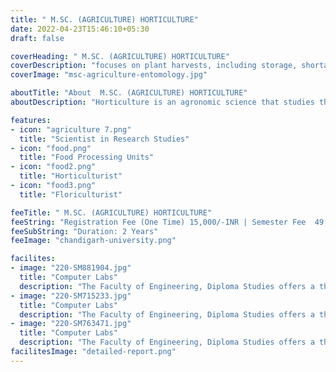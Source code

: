 ```yaml
---
title: " M.SC. (AGRICULTURE) HORTICULTURE"
date: 2022-04-23T15:46:10+05:30
draft: false

coverHeading: " M.SC. (AGRICULTURE) HORTICULTURE"
coverDescription: "focuses on plant harvests, including storage, shortages and breeding, of fruits and vegetables."
coverImage: "msc-agriculture-entomology.jpg"

aboutTitle: "About  M.SC. (AGRICULTURE) HORTICULTURE"
aboutDescription: "Horticulture is an agronomic science that studies the cultivation of trees, vegetables, flowers, and landscape architecture. Horticulture is involved in the cultivation of plants for human food, as well as for medical purposes or merely for aesthetic pleasure. Horticulture is a combination of science and technology with ideas of art and design. Students are prepared to face one of our planet's most pressing challenges: producing enough food for an expanding population without putting an irreparable burden on the planet's scarce natural resources. With expertise and insight, agricultural scientists and students can help farmers grow better food types according to the climate, soil conditions, and water availability of a particular region. •	The students will learn how all aspects of agriculture work together and how producers, marketers, and scientists apply them. •	By applying critical thinking and problem-solving techniques to a variety of animal and plant production systems, students will be able to demonstrate their skills. •	Students will discover how employer characteristics and decision-making at various levels can enhance the success of an agricultural enterprise."

features:
- icon: "agriculture 7.png"
  title: "Scientist in Research Studies"
- icon: "food.png"
  title: "Food Processing Units"
- icon: "food2.png"
  title: "Horticulturist"
- icon: "food3.png"
  title: "Floriculturist"

feeTitle: " M.SC. (AGRICULTURE) HORTICULTURE"
feeString: "Registration Fee (One Time)	15,000/-INR | Semester Fee	49,900/-INR"
feeSubString: "Duration: 2 Years"
feeImage: "chandigarh-university.png"

facilites:
- image: "220-SM881904.jpg"
  title: "Computer Labs"
  description: "The Faculty of Engineering, Diploma Studies offers a three year diploma program in Aeronautical Engineering"
- image: "220-SM715233.jpg"
  title: "Computer Labs"
  description: "The Faculty of Engineering, Diploma Studies offers a three year diploma program in Aeronautical Engineering"
- image: "220-SM763471.jpg"
  title: "Computer Labs"
  description: "The Faculty of Engineering, Diploma Studies offers a three year diploma program in Aeronautical Engineering"
facilitesImage: "detailed-report.png"
---
```


